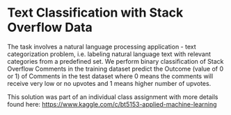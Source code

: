 # Text Classification with Stack Overflow Data
The task involves a natural language processing application - text categorization problem, i.e. labeling natural language text with relevant categories from a predefined set. We perform binary classification of Stack Overflow Comments in the training dataset predict the Outcome (value of 0 or 1) of Comments in the test dataset where 0 means the comments will receive very low or no upvotes and 1 means higher number of upvotes. 

This solution was part of an individual class assignment with more details found here: https://www.kaggle.com/c/bt5153-applied-machine-learning
